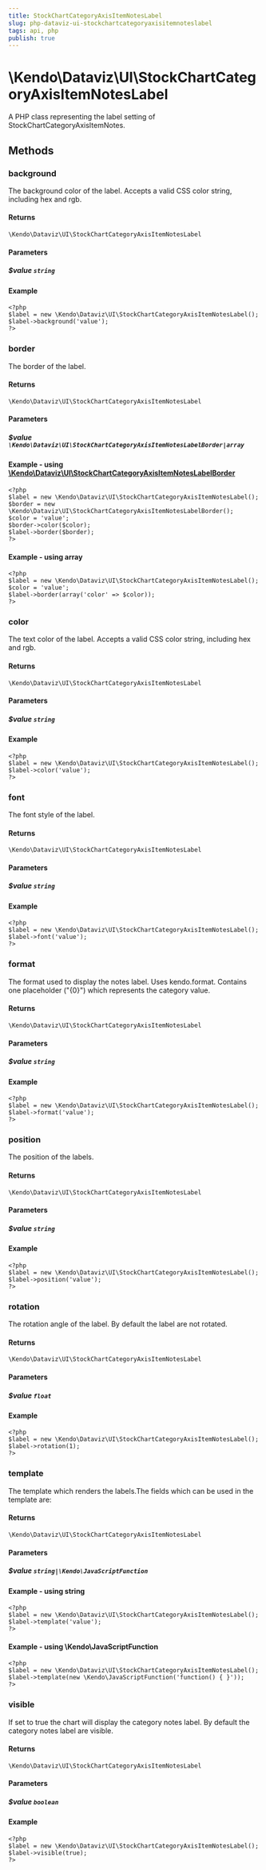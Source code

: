 ```yaml
---
title: StockChartCategoryAxisItemNotesLabel
slug: php-dataviz-ui-stockchartcategoryaxisitemnoteslabel
tags: api, php
publish: true
---
```


# \Kendo\Dataviz\UI\StockChartCategoryAxisItemNotesLabel

A PHP class representing the label setting of StockChartCategoryAxisItemNotes.


## Methods

### background
The background color of the label. Accepts a valid CSS color string, including hex and rgb.

#### Returns
`\Kendo\Dataviz\UI\StockChartCategoryAxisItemNotesLabel`

#### Parameters

##### $value `string`



#### Example 
    <?php
    $label = new \Kendo\Dataviz\UI\StockChartCategoryAxisItemNotesLabel();
    $label->background('value');
    ?>

### border

The border of the label.

#### Returns
`\Kendo\Dataviz\UI\StockChartCategoryAxisItemNotesLabel`

#### Parameters

##### $value `\Kendo\Dataviz\UI\StockChartCategoryAxisItemNotesLabelBorder|array`


#### Example - using [\Kendo\Dataviz\UI\StockChartCategoryAxisItemNotesLabelBorder](/api/wrappers/php/Kendo/Dataviz/UI/StockChartCategoryAxisItemNotesLabelBorder)
    <?php
    $label = new \Kendo\Dataviz\UI\StockChartCategoryAxisItemNotesLabel();
    $border = new \Kendo\Dataviz\UI\StockChartCategoryAxisItemNotesLabelBorder();
    $color = 'value';
    $border->color($color);
    $label->border($border);
    ?>

#### Example - using array

    <?php
    $label = new \Kendo\Dataviz\UI\StockChartCategoryAxisItemNotesLabel();
    $color = 'value';
    $label->border(array('color' => $color));
    ?>

### color
The text color of the label. Accepts a valid CSS color string, including hex and rgb.

#### Returns
`\Kendo\Dataviz\UI\StockChartCategoryAxisItemNotesLabel`

#### Parameters

##### $value `string`



#### Example 
    <?php
    $label = new \Kendo\Dataviz\UI\StockChartCategoryAxisItemNotesLabel();
    $label->color('value');
    ?>

### font
The font style of the label.

#### Returns
`\Kendo\Dataviz\UI\StockChartCategoryAxisItemNotesLabel`

#### Parameters

##### $value `string`



#### Example 
    <?php
    $label = new \Kendo\Dataviz\UI\StockChartCategoryAxisItemNotesLabel();
    $label->font('value');
    ?>

### format
The format used to display the notes label. Uses kendo.format. Contains one placeholder ("{0}") which represents the category value.

#### Returns
`\Kendo\Dataviz\UI\StockChartCategoryAxisItemNotesLabel`

#### Parameters

##### $value `string`



#### Example 
    <?php
    $label = new \Kendo\Dataviz\UI\StockChartCategoryAxisItemNotesLabel();
    $label->format('value');
    ?>

### position
The position of the labels.

#### Returns
`\Kendo\Dataviz\UI\StockChartCategoryAxisItemNotesLabel`

#### Parameters

##### $value `string`



#### Example 
    <?php
    $label = new \Kendo\Dataviz\UI\StockChartCategoryAxisItemNotesLabel();
    $label->position('value');
    ?>

### rotation
The rotation angle of the label. By default the label are not rotated.

#### Returns
`\Kendo\Dataviz\UI\StockChartCategoryAxisItemNotesLabel`

#### Parameters

##### $value `float`



#### Example 
    <?php
    $label = new \Kendo\Dataviz\UI\StockChartCategoryAxisItemNotesLabel();
    $label->rotation(1);
    ?>

### template
The template which renders the labels.The fields which can be used in the template are:

#### Returns
`\Kendo\Dataviz\UI\StockChartCategoryAxisItemNotesLabel`

#### Parameters

##### $value `string|\Kendo\JavaScriptFunction`



#### Example  - using string
    <?php
    $label = new \Kendo\Dataviz\UI\StockChartCategoryAxisItemNotesLabel();
    $label->template('value');
    ?>

#### Example  - using \Kendo\JavaScriptFunction
    <?php
    $label = new \Kendo\Dataviz\UI\StockChartCategoryAxisItemNotesLabel();
    $label->template(new \Kendo\JavaScriptFunction('function() { }'));
    ?>

### visible
If set to true the chart will display the category notes label. By default the category notes label are visible.

#### Returns
`\Kendo\Dataviz\UI\StockChartCategoryAxisItemNotesLabel`

#### Parameters

##### $value `boolean`



#### Example 
    <?php
    $label = new \Kendo\Dataviz\UI\StockChartCategoryAxisItemNotesLabel();
    $label->visible(true);
    ?>


